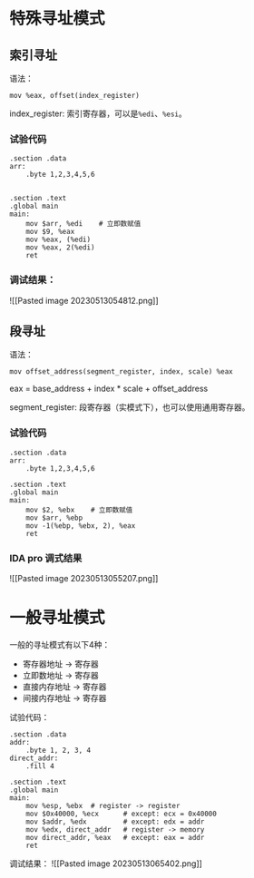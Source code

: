 # 特殊寻址模式

## 索引寻址

语法：

```
mov %eax, offset(index_register)
```

index_register: 索引寄存器，可以是`%edi`、`%esi`。

### 试验代码
```
.section .data
arr:
    .byte 1,2,3,4,5,6 

 
.section .text
.global main
main:
    mov $arr, %edi    # 立即数赋值
    mov $9, %eax
    mov %eax, (%edi)
    mov %eax, 2(%edi)
    ret

```

### 调试结果：

![[Pasted image 20230513054812.png]]

## 段寻址

语法：

```
mov offset_address(segment_register, index, scale) %eax
```

eax = base_address + index * scale + offset_address

segment_register: 段寄存器（实模式下），也可以使用通用寄存器。 

### 试验代码

```
.section .data
arr:
    .byte 1,2,3,4,5,6 

.section .text
.global main
main:
    mov $2, %ebx    # 立即数赋值
    mov $arr, %ebp
    mov -1(%ebp, %ebx, 2), %eax
    ret
```

### IDA pro 调式结果

![[Pasted image 20230513055207.png]]

# 一般寻址模式

一般的寻址模式有以下4种：
- 寄存器地址 -> 寄存器
- 立即数地址 -> 寄存器
- 直接内存地址 -> 寄存器
- 间接内存地址 -> 寄存器

试验代码：
```
.section .data
addr:
    .byte 1, 2, 3, 4
direct_addr:
    .fill 4

.section .text
.global main
main:
    mov %esp, %ebx  # register -> register
    mov $0x40000, %ecx      # except: ecx = 0x40000
    mov $addr, %edx         # except: edx = addr
    mov %edx, direct_addr   # register -> memory
    mov direct_addr, %eax   # except: eax = addr
    ret
```

调试结果：
![[Pasted image 20230513065402.png]]

